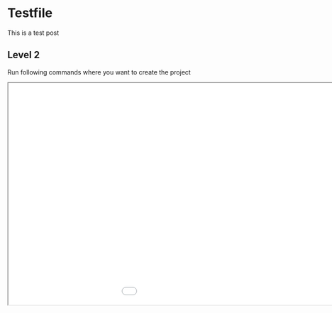 # Testfile
This is a test post

## Level 2
Run following commands where you want to create the project

<iframe src="output.html" width="1200" height="500"></iframe>

